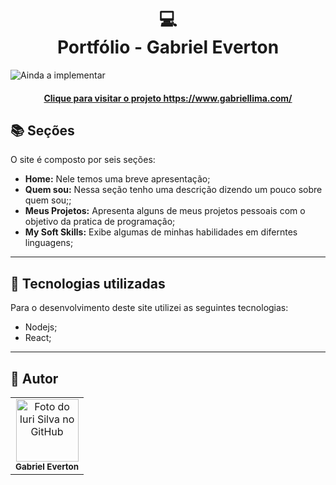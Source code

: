 <h1 align="center">
  💻<br>Portfólio - Gabriel Everton
</h1>

![Ainda a implementar](assets/image/preview.png)

<h4 align="center"><a href="">Clique para visitar o projeto https://www.gabriellima.com/</a></h4>

## 📚 Seções

O site é composto por seis seções:

- **Home:** Nele temos uma breve apresentação;
- **Quem sou:** Nessa seção tenho uma descrição dizendo um pouco sobre quem sou;;
- **Meus Projetos:** Apresenta alguns de meus projetos pessoais com o objetivo da pratica de programaçâo;
- **My Soft Skills:** Exibe algumas de minhas habilidades em diferntes linguagens;

---

## 💼 Tecnologias utilizadas

Para o desenvolvimento deste site utilizei as seguintes tecnologias:

- Nodejs;
- React;


---

<h2>🦄 Autor</h2>

<table>
  <tr>
    <td align="center">
      <a >
        <img src="" width="100px;" alt="Foto do Iuri Silva no GitHub"/><br>
        <sub>
          <b>Gabriel Everton</b>
        </sub>
      </a>
    </td>
  </tr>
</table>
